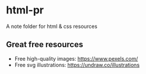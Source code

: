 # html-pr
A note folder for html & css resources
## Great free resources
- Free high-quality images: https://www.pexels.com/
- Free svg illustrations: https://undraw.co/illustrations
